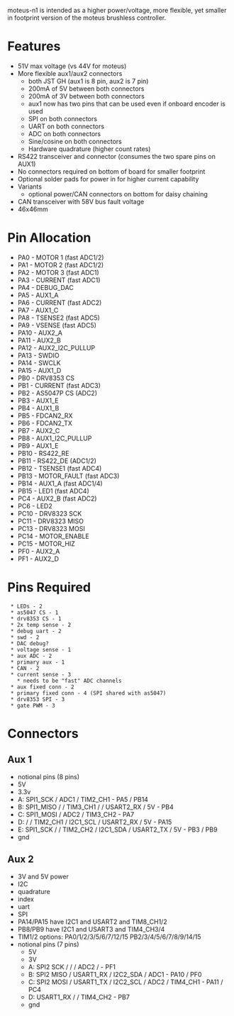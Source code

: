moteus-n1 is intended as a higher power/voltage, more flexible, yet
smaller in footprint version of the moteus brushless controller.

# Features #

 * 51V max voltage (vs 44V for moteus)
 * More flexible aux1/aux2 connectors
   * both JST GH (aux1 is 8 pin, aux2 is 7 pin)
   * 200mA of 5V between both connectors
   * 200mA of 3V between both connectors
   * aux1 now has two pins that can be used even if onboard encoder is used
   * SPI on both connectors
   * UART on both connectors
   * ADC on both connectors
   * Sine/cosine on both connectors
   * Hardware quadrature (higher count rates)
 * RS422 transceiver and connector (consumes the two spare pins on AUX1)
 * No connectors required on bottom of board for smaller footprint
 * Optional solder pads for power in for higher current capability
 * Variants
   * optional power/CAN connectors on bottom for daisy chaining
 * CAN transceiver with 58V bus fault voltage
 * 46x46mm


# Pin Allocation #

 * PA0  - MOTOR 1       (fast ADC1/2)
 * PA1  - MOTOR 2       (fast ADC1/2)
 * PA2  - MOTOR 3       (fast ADC1)
 * PA3  - CURRENT       (fast ADC1)
 * PA4  - DEBUG_DAC
 * PA5  - AUX1_A
 * PA6  - CURRENT       (fast ADC2)
 * PA7  - AUX1_C
 * PA8  - TSENSE2       (fast ADC5)
 * PA9  - VSENSE        (fast ADC5)
 * PA10 - AUX2_A
 * PA11 - AUX2_B
 * PA12 - AUX2_I2C_PULLUP
 * PA13 - SWDIO
 * PA14 - SWCLK
 * PA15 - AUX1_D
 * PB0  - DRV8353 CS
 * PB1  - CURRENT        (fast ADC3)
 * PB2  - AS5047P CS     (ADC2)
 * PB3  - AUX1_E
 * PB4  - AUX1_B
 * PB5  - FDCAN2_RX
 * PB6  - FDCAN2_TX
 * PB7  - AUX2_C
 * PB8  - AUX1_I2C_PULLUP
 * PB9  - AUX1_E
 * PB10 - RS422_RE
 * PB11 - RS422_DE      (ADC1/2)
 * PB12 - TSENSE1      (fast ADC4)
 * PB13 - MOTOR_FAULT  (fast ADC3)
 * PB14 - AUX1_A       (fast ADC1/4)
 * PB15 - LED1         (fast ADC4)
 * PC4  - AUX2_B       (fast ADC2)
 * PC6  - LED2
 * PC10 - DRV8323 SCK
 * PC11 - DRV8323 MISO
 * PC13 - DRV8323 MOSI
 * PC14 - MOTOR_ENABLE
 * PC15 - MOTOR_HIZ
 * PF0 - AUX2_A
 * PF1 - AUX2_D

# Pins Required #

     * LEDs - 2
     * as5047 CS - 1
     * drv8353 CS - 1
     * 2x temp sense - 2
     * debug uart - 2
     * swd - 2
     * DAC debug?
     * voltage sense - 1
     * aux ADC - 2
     * primary aux - 1
     * CAN - 2
     * current sense - 3
       * needs to be "fast" ADC channels
     * aux fixed conn - 2
     * primary fixed conn - 4 (SPI shared with as5047)
     * drv8353 SPI - 3
     * gate PWM - 3

# Connectors #

## Aux 1 ##

 * notional pins (8  pins)
  * 5V
  * 3.3v
  * A: SPI1_SCK  / ADC1 / TIM2_CH1                             - PA5 / PB14
  * B: SPI1_MISO /      / TIM3_CH1 /          / USART2_RX / 5V - PB4
  * C: SPI1_MOSI / ADC2 / TIM3_CH2                             - PA7
  * D:           /      / TIM2_CH1 / I2C1_SCL / USART2_RX / 5V - PA15
  * E: SPI1_SCK  /      / TIM2_CH2 / I2C1_SDA / USART2_TX / 5V - PB3 / PB9
  * gnd

## Aux 2 ##

 * 3V and 5V power
 * I2C
 * quadrature
 * index
 * uart
 * SPI
 * PA14/PA15 have I2C1 and USART2 and TIM8_CH1/2
 * PB8/PB9 have I2C1 and USART3 and TIM4_CH3/4
 * TIM1/2 options: PA0/1/2/3/5/6/7/12/15
                   PB2/3/4/5/6/7/8/9/14/15
 * notional pins (7 pins)
   * 5V
   * 3V
   * A: SPI2 SCK  /           /          / ADC2 /           - PF1
   * B: SPI2 MISO / USART1_RX / I2C2_SDA / ADC1             - PA10 / PF0
   * C: SPI2 MOSI / USART1_TX / I2C2_SCL / ADC2 / TIM4_CH1  - PA11 / PC4
   * D:             USART1_RX /                 / TIM4_CH2  - PB7
   * gnd

